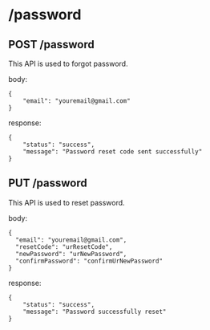 # /password

## POST /password
This API is used to forgot password.

body:
```
{
    "email": "youremail@gmail.com"
}
```

response:
```
{
    "status": "success",
    "message": "Password reset code sent successfully"
}
```

## PUT /password
This API is used to reset password.

body:
```
{
  "email": "youremail@gmail.com",
  "resetCode": "urResetCode",
  "newPassword": "urNewPassword",
  "confirmPassword": "confirmUrNewPassword"
}
```

response:
```
{
    "status": "success",
    "message": "Password successfully reset"
}
```